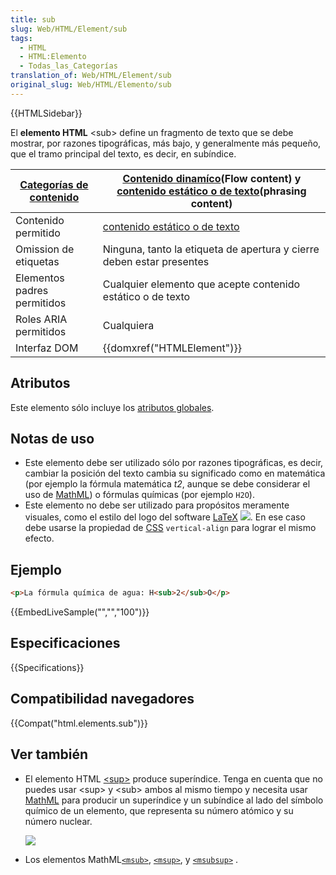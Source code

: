 ```yaml
---
title: sub
slug: Web/HTML/Element/sub
tags:
  - HTML
  - HTML:Elemento
  - Todas_las_Categorías
translation_of: Web/HTML/Element/sub
original_slug: Web/HTML/Elemento/sub
---
```


{{HTMLSidebar}}

El **elemento HTML** \<sub> define un fragmento de texto que se debe mostrar, por razones tipográficas, más bajo, y generalmente más pequeño, que el tramo principal del texto, es decir, en subíndice.

| [Categorías de contenido](/es/docs/HTML/Content_categories) | [Contenido dinamíco](/es/docs/Web/Guide/HTML/categorias_de_contenido#Contenido_din%C3%A1mico)(Flow content) y [contenido estático o de texto](/es/docs/Web/Guide/HTML/categorias_de_contenido#Contenido_est%C3%A1tico_o_de_texto)(phrasing content) |
| ----------------------------------------------------------- | --------------------------------------------------------------------------------------------------------------------------------------------------------------------------------------------------------------------------------------------------- |
| Contenido permitido                                         | [contenido estático o de texto](/es/docs/Web/Guide/HTML/categorias_de_contenido#Contenido_est%C3%A1tico_o_de_texto)                                                                                                                                 |
| Omission de etiquetas                                       | Ninguna, tanto la etiqueta de apertura y cierre deben estar presentes                                                                                                                                                                               |
| Elementos padres permitidos                                 | Cualquier elemento que acepte contenido estático o de texto                                                                                                                                                                                         |
| Roles ARIA permitidos                                       | Cualquiera                                                                                                                                                                                                                                          |
| Interfaz DOM                                                | {{domxref("HTMLElement")}}                                                                                                                                                                                                                |

## Atributos

Este elemento sólo incluye los [atributos globales](/es/docs/HTML/Global_attributes).

## Notas de uso

- Este elemento debe ser utilizado sólo por razones tipográficas, es decir, cambiar la posición del texto cambia su significado como en matemática (por ejemplo la fórmula matemática _t2_, aunque se debe considerar el uso de [MathML](/es/docs/MathML)) o fórmulas químicas (por ejemplo `H2O`).
- Este elemento no debe ser utilizado para propósitos meramente visuales, como el estilo del logo del software [LaTeX](https://es.wikipedia.org/wiki/LaTeX) [![](https://upload.wikimedia.org/wikipedia/commons/thumb/9/92/LaTeX_logo.svg/1200px-LaTeX_logo.svg.png)](https://upload.wikimedia.org/wikipedia/commons/thumb/9/92/LaTeX_logo.svg/1200px-LaTeX_logo.svg.png). En ese caso debe usarse la propiedad de [CSS](/es/docs/CSS) `vertical-align` para lograr el mismo efecto.

## Ejemplo

```html
<p>La fórmula química de agua: H<sub>2</sub>O</p>
```

{{EmbedLiveSample("","","100")}}

## Especificaciones

{{Specifications}}

## Compatibilidad navegadores

{{Compat("html.elements.sub")}}

## Ver también

- El elemento HTML [\<sup>](/es/docs/Web/HTML/Elemento/sup) produce superíndice. Tenga en cuenta que no puedes usar \<sup> y \<sub> ambos al mismo tiempo y necesita usar [MathML](/es/docs/MathML) para producir un superíndice y un subíndice al lado del símbolo químico de un elemento, que representa su número atómico y su número nuclear.

  ![](https://upload.wikimedia.org/wikipedia/commons/thumb/d/db/Element_identity.png/220px-Element_identity.png)

- Los elementos MathML[`<msub>`](/es/docs/MathML/Element/msub), [`<msup>`](/es/docs/MathML/Element/msup), y [`<msubsup>`](/es/docs/MathML/Element/msubsup) .
